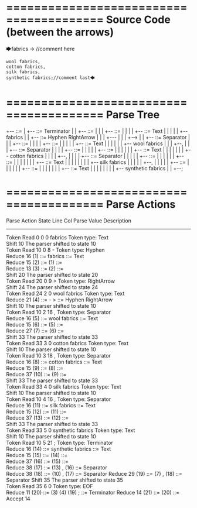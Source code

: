 ﻿========================================
Source Code (between the arrows)
========================================

🡆fabrics -> //comment here

    wool fabrics,
    cotton fabrics,
    silk fabrics,
    synthetic fabrics;//comment last🡄

========================================
Parse Tree
========================================

+--<scripture> ::= <expression>
|  +--<expression> ::= <item> <producer> <item-or-expression-list> Terminator
|  |  +--<item> ::= <text>
|  |  |  +--<text> ::= <text-chunk>
|  |  |  |  +--<text-chunk> ::= Text
|  |  |  |  |  +--fabrics 
|  |  +--<producer> ::= Hyphen RightArrow
|  |  |  +---
|  |  |  +-->
|  |  +--<item-or-expression-list> ::= <item> Separator <item-or-expression-list>
|  |  |  +--<item> ::= <text>
|  |  |  |  +--<text> ::= <text-chunk>
|  |  |  |  |  +--<text-chunk> ::= Text
|  |  |  |  |  |  +--    wool fabrics
|  |  |  +--,
|  |  |  +--<item-or-expression-list> ::= <item> Separator <item-or-expression-list>
|  |  |  |  +--<item> ::= <text>
|  |  |  |  |  +--<text> ::= <text-chunk>
|  |  |  |  |  |  +--<text-chunk> ::= Text
|  |  |  |  |  |  |  +--    cotton fabrics
|  |  |  |  +--,
|  |  |  |  +--<item-or-expression-list> ::= <item> Separator <item>
|  |  |  |  |  +--<item> ::= <text>
|  |  |  |  |  |  +--<text> ::= <text-chunk>
|  |  |  |  |  |  |  +--<text-chunk> ::= Text
|  |  |  |  |  |  |  |  +--    silk fabrics
|  |  |  |  |  +--,
|  |  |  |  |  +--<item> ::= <text>
|  |  |  |  |  |  +--<text> ::= <text-chunk>
|  |  |  |  |  |  |  +--<text-chunk> ::= Text
|  |  |  |  |  |  |  |  +--    synthetic fabrics
|  |  +--;


========================================
Parse Actions
========================================

Parse Action      State    Line     Col   Parse Value                       Description                                                             
---------------   -----   -----   -----   -------------------------------   ------------------------------------------------------------------------
Token Read            0       0       0   fabrics                           Token type: Text                                                        
Shift                10                                                     The parser shifted to state 10                                          
Token Read           10       0       8   -                                 Token type: Hyphen                                                      
Reduce               16                   (1) ::= fabrics                   <text-chunk> ::= Text                                                   
Reduce               15                   (2) ::= (1)                       <text> ::= <text-chunk>                                                 
Reduce               13                   (3) ::= (2)                       <item> ::= <text>                                                       
Shift                20                                                     The parser shifted to state 20                                          
Token Read           20       0       9   >                                 Token type: RightArrow                                                  
Shift                24                                                     The parser shifted to state 24                                          
Token Read           24       2       0       wool fabrics                  Token type: Text                                                        
Reduce               21                   (4) ::= - >                       <producer> ::= Hyphen RightArrow                                        
Shift                10                                                     The parser shifted to state 10                                          
Token Read           10       2      16   ,                                 Token type: Separator                                                   
Reduce               16                   (5) ::=     wool fabrics          <text-chunk> ::= Text                                                   
Reduce               15                   (6) ::= (5)                       <text> ::= <text-chunk>                                                 
Reduce               27                   (7) ::= (6)                       <item> ::= <text>                                                       
Shift                33                                                     The parser shifted to state 33                                          
Token Read           33       3       0       cotton fabrics                Token type: Text                                                        
Shift                10                                                     The parser shifted to state 10                                          
Token Read           10       3      18   ,                                 Token type: Separator                                                   
Reduce               16                   (8) ::=     cotton fabrics        <text-chunk> ::= Text                                                   
Reduce               15                   (9) ::= (8)                       <text> ::= <text-chunk>                                                 
Reduce               37                   (10) ::= (9)                      <item> ::= <text>                                                       
Shift                33                                                     The parser shifted to state 33                                          
Token Read           33       4       0       silk fabrics                  Token type: Text                                                        
Shift                10                                                     The parser shifted to state 10                                          
Token Read           10       4      16   ,                                 Token type: Separator                                                   
Reduce               16                   (11) ::=     silk fabrics         <text-chunk> ::= Text                                                   
Reduce               15                   (12) ::= (11)                     <text> ::= <text-chunk>                                                 
Reduce               37                   (13) ::= (12)                     <item> ::= <text>                                                       
Shift                33                                                     The parser shifted to state 33                                          
Token Read           33       5       0       synthetic fabrics             Token type: Text                                                        
Shift                10                                                     The parser shifted to state 10                                          
Token Read           10       5      21   ;                                 Token type: Terminator                                                  
Reduce               16                   (14) ::=     synthetic fabrics    <text-chunk> ::= Text                                                   
Reduce               15                   (15) ::= (14)                     <text> ::= <text-chunk>                                                 
Reduce               37                   (16) ::= (15)                     <item> ::= <text>                                                       
Reduce               38                   (17) ::= (13) , (16)              <item-or-expression-list> ::= <item> Separator <item>                   
Reduce               38                   (18) ::= (10) , (17)              <item-or-expression-list> ::= <item> Separator <item-or-expression-list>
Reduce               29                   (19) ::= (7) , (18)               <item-or-expression-list> ::= <item> Separator <item-or-expression-list>
Shift                35                                                     The parser shifted to state 35                                          
Token Read           35       6       0                                     Token type: EOF                                                         
Reduce               11                   (20) ::= (3) (4) (19) ;           <expression> ::= <item> <producer> <item-or-expression-list> Terminator 
Reduce               14                   (21) ::= (20)                     <scripture> ::= <expression>                                            
Accept               14                                                                                                                             


